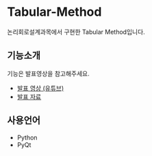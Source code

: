 # Tabular-Method

논리회로설계과목에서 구현한 Tabular Method입니다.

## 기능소개
기능은 발표영상을 참고해주세요.
- [발표 영상 (유튜브)](https://www.youtube.com/watch?v=ayodRSQp1MY)
- [발표 자료](https://github.com/Erica1217/Tabular-Method/blob/master/%EB%B0%9C%ED%91%9C%EC%9E%90%EB%A3%8C/tabular%20method%20%EB%B0%9C%ED%91%9C.pdf)


## 사용언어
- Python
- PyQt